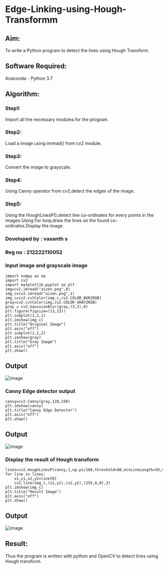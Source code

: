 # Edge-Linking-using-Hough-Transformm
## Aim:
To write a Python program to detect the lines using Hough Transform.

## Software Required:
Anaconda - Python 3.7

## Algorithm:
### Step1:

Import all the necessary modules for the program.
### Step2:

Load a image using imread() from cv2 module.
### Step3:

Convert the image to grayscale.
### Step4:

Using Canny operator from cv2,detect the edges of the image.
### Step5:

Using the HoughLinesP(),detect line co-ordinates for every points in the images.Using For loop,draw the lines on the found co-ordinates.Display the image.
### Developed by : vasanth s
### Reg no : 212222110052

### Input image and grayscale image
```
import numpy as np
import cv2
import matplotlib.pyplot as plt
img=cv2.imread("aizen.png",0)
img_c=cv2.imread("aizen.png",1)
img_c=cv2.cvtColor(img_c,cv2.COLOR_BGR2RGB)
gray=cv2.cvtColor(img,cv2.COLOR_GRAY2RGB)
gray = cv2.GaussianBlur(gray,(3,3),0)
plt.figure(figsize=(13,13))
plt.subplot(1,2,1)
plt.imshow(img_c)
plt.title("Original Image")
plt.axis("off")
plt.subplot(1,2,2)
plt.imshow(gray)
plt.title("Gray Image")
plt.axis("off")
plt.show()

```
## Output
![image](https://github.com/vasanth0908/Edge-Linking-using-Hough-Transformm/assets/122000018/1463a0e1-02b2-4d3a-abb1-6a6b5271b982)


### Canny Edge detector output
```
canny=cv2.Canny(gray,120,150)
plt.imshow(canny)
plt.title("Canny Edge Detector")
plt.axis("off")
plt.show()

```
## Output
![image](https://github.com/vasanth0908/Edge-Linking-using-Hough-Transformm/assets/122000018/8020ab54-7c25-474d-946f-03d9e29cae62)


### Display the result of Hough transform
```
lines=cv2.HoughLinesP(canny,1,np.pi/180,threshold=80,minLineLength=50,maxLineGap=250)
for line in lines:
    x1,y1,x2,y2=line[0]
    cv2.line(img_c,(x1,y1),(x2,y2),(255,0,0),3)
plt.imshow(img_c)
plt.title("Result Image")
plt.axis("off")
plt.show()

```
## Output
![image](https://github.com/vasanth0908/Edge-Linking-using-Hough-Transformm/assets/122000018/80a6c8cb-74be-43f4-9eda-da4443f33563)

## Result:
Thus the program is written with python and OpenCV to detect lines using Hough transform.
